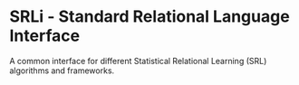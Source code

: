 SRLi - Standard Relational Language Interface
===

A common interface for different Statistical Relational Learning (SRL) algorithms and frameworks.
